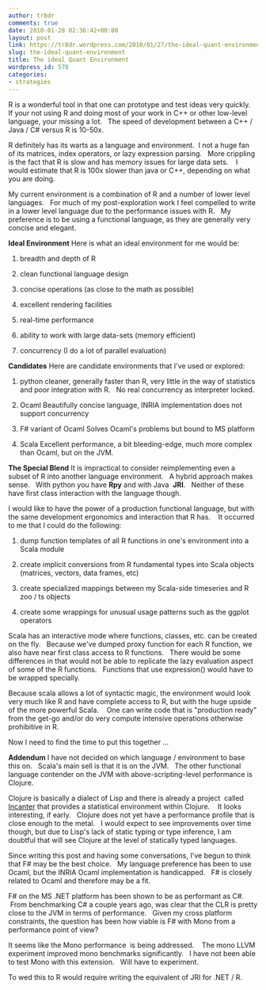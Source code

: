 ```yaml
---
author: tr8dr
comments: true
date: 2010-01-28 02:36:42+00:00
layout: post
link: https://tr8dr.wordpress.com/2010/01/27/the-ideal-quant-environment/
slug: the-ideal-quant-environment
title: The ideal Quant Environment
wordpress_id: 578
categories:
- strategies
---
```


R is a wonderful tool in that one can prototype and test ideas very quickly.   If your not using R and doing most of your work in C++ or other low-level language, your missing a lot.   The speed of development between a C++ / Java / C# versus R is 10-50x.

R definitely has its warts as a language and environment.  I not a huge fan of its matrices, index operators, or lazy expression parsing.   More crippling is the fact that R is slow and has memory issues for large data sets.    I would estimate that R is 100x slower than java or C++, depending on what you are doing.

My current environment is a combination of R and a number of lower level languages.   For much of my post-exploration work I feel compelled to write in a lower level language due to the performance issues with R.   My preference is to be using a functional language, as they are generally very concise and elegant.

**Ideal Environment**
Here is what an ideal environment for me would be:



	
  1. breadth and depth of R

	
  2. clean functional language design

	
  3. concise operations (as close to the math as possible)

	
  4. excellent rendering facilities

	
  5. real-time performance

	
  6. ability to work with large data-sets (memory efficient)

	
  7. concurrency (I do a lot of parallel evaluation)


**Candidates**
Here are candidate environments that I've used or explored:



	
  1. python
cleaner, generally faster than R, very little in the way of statistics and poor integration with R.   No real concurrency as interpreter locked.

	
  2. Ocaml
Beautifully concise language, INRIA implementation does not support concurrency

	
  3. F# variant of Ocaml
Solves Ocaml's problems but bound to MS platform

	
  4. Scala
Excellent performance, a bit bleeding-edge, much more complex than Ocaml, but on the JVM.


**The Special Blend**
It is impractical to consider reimplementing even a subset of R into another language environment.   A hybrid approach makes sense.   With python you have **Rpy** and with Java  **JRI**.   Neither of these have first class interaction with the language though.

I would like to have the power of a production functional language, but with the same development ergonomics and interaction that R has.    It occurred to me that I could do the following:



	
  1. dump function templates of all R functions in one's environment into a Scala module

	
  2. create implicit conversions from R fundamental types into Scala objects (matrices, vectors, data frames, etc)

	
  3. create specialized mappings between my Scala-side timeseries and R zoo / ts objects

	
  4. create some wrappings for unusual usage patterns such as the ggplot operators


Scala has an interactive mode where functions, classes, etc. can be created on the fly.   Because we've dumped proxy function for each R function, we also have near first class access to R functions.   There would be some differences in that would not be able to replicate the lazy evaluation aspect of some of the R functions.   Functions that use expression() would have to be wrapped specially.

Because scala allows a lot of syntactic magic, the environment would look very much like R and have complete access to R, but with the huge upside of the more powerful Scala.    One can write code that is "production ready" from the get-go and/or do very compute intensive operations otherwise prohibitive in R.

Now I need to find the time to put this together ...

**Addendum**
I have not decided on which language / environment to base this on.   Scala's main sell is that it is on the JVM.   The other functional language contender on the JVM with above-scripting-level performance is Clojure.

Clojure is basically a dialect of Lisp and there is already a project  called [Incanter](http://github.com/liebke/incanter#readme) that provides a statistical environment within Clojure.    It looks interesting, if early.   Clojure does not yet have a performance profile that is close enough to the metal.   I would expect to see improvements over time though, but due to Lisp's lack of static typing or type inference, I am doubtful that will see Clojure at the level of statically typed languages.

Since writing this post and having some conversations, I've begun to think that F# may be the best choice.   My language preference has been to use Ocaml, but the INRIA Ocaml implementation is handicapped.   F# is closely related to Ocaml and therefore may be a fit.

F# on the MS .NET platform has been shown to be as performant as C#.    From benchmarking C# a couple years ago, was clear that the CLR is pretty close to the JVM in terms of performance.   Given my cross platform constraints, the question has been how viable is F# with Mono from a performance point of view?

It seems like the Mono performance  is being addressed.    The mono LLVM experiment improved mono benchmarks significantly.   I have not been able to test Mono with this extension.   Will have to experiment.

To wed this to R would require writing the equivalent of JRI for .NET / R.
